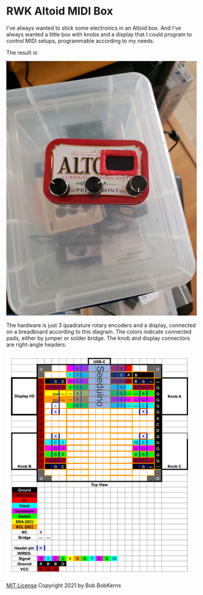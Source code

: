 # RWK Altoid MIDI Box

I've always wanted to stick some electronics in an Altoid box. And I've always wanted a little box with knobs and a display that I could program to control MIDI setups, programmable according to my needs.

The result is:

![Image of Altoid MIDIBox](Altoid-MIDIBox.jpeg)

The hardware is just 3 quadrature rotary encoders and a display, connected on a breadboard according to this diagram. The colors indicate connected pads, either by jumper or solder bridge. The knob and display connectors are right-angle headers.

![Wiring Diagram](wiring-diagram.png)

[MIT License](LICENSE.md)
Copyright 2021 by Bob BobKerns